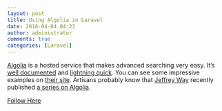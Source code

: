 ```yaml
---
layout: post
title: Using Algolia in Laravel
date: 2016-04-04 04:23
author: administrator
comments: true
categories: [Laravel]
---
```

<a href="https://www.algolia.com/">Algolia</a> is a hosted service that makes advanced searching very easy. It’s <a href="https://www.algolia.com/doc">well documented</a> and <a href="https://www.algolia.com/product">lightning quick</a>. You can see some impressive examples on <a href="https://www.algolia.com/demos">their site</a>. Artisans probably know that <a href="https://twitter.com/jeffrey_way">Jeffrey Way</a> recently published <a href="https://laracasts.com/series/search-as-a-service">a series on Algolia</a>.

<a href="https://murze.be/2015/08/using-algolia-in-laravel/" target="_blank">Follow Here</a>
